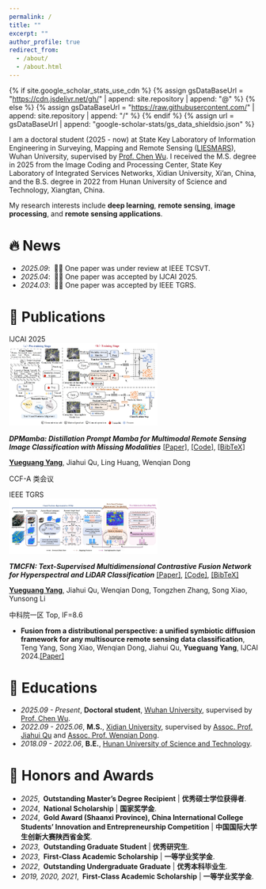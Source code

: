 ```yaml
---
permalink: /
title: ""
excerpt: ""
author_profile: true
redirect_from: 
  - /about/
  - /about.html
---
```


{% if site.google_scholar_stats_use_cdn %}
{% assign gsDataBaseUrl = "https://cdn.jsdelivr.net/gh/" | append: site.repository | append: "@" %}
{% else %}
{% assign gsDataBaseUrl = "https://raw.githubusercontent.com/" | append: site.repository | append: "/" %}
{% endif %}
{% assign url = gsDataBaseUrl | append: "google-scholar-stats/gs_data_shieldsio.json" %}

<span class='anchor' id='about-me'></span>

I am a doctoral student (2025 - now) at State Key Laboratory of Information Engineering in Surveying, Mapping and Remote Sensing ([LIESMARS](https://liesmars.whu.edu.cn/)), Wuhan University, supervised by [Prof. Chen Wu](https://jszy.whu.edu.cn/wuchen/zh_CN/index.htm). I received the M.S. degree in 2025 from the Image Coding and Processing Center, State Key Laboratory of Integrated Services Networks, Xidian University, Xi’an, China, and the B.S. degree in 2022 from Hunan University of Science and Technology, Xiangtan, China.

My research interests include **deep learning**, **remote sensing**, **image processing**, and **remote sensing applications**. 


<!-- (You can also use google scholar badge <a href='https://scholar.google.com/citations?user=4v566vcAAAAJ'><img src="https://img.shields.io/endpoint?url={{ url | url_encode }}&logo=Google%20Scholar&labelColor=f6f6f6&color=9cf&style=flat&label=citations"></a>). -->

# 🔥 News
- *2025.09*: &nbsp;📖📖 One paper was under review at IEEE TCSVT.
- *2025.04*: &nbsp;🎉🎉 One paper was accepted by IJCAI 2025. 
- *2024.03*: &nbsp;🎉🎉 One paper was accepted by IEEE TGRS. 

# 📝 Publications 
<!--------------- Begin -------------------------------------------------->
<div class='paper-box'><div class='paper-box-image'><div><div class="badge">IJCAI 2025</div><img src='images/DPMamba.png' alt="sym" width="300"></div></div>
<div class='paper-box-text' markdown="1">

***DPMamba: Distillation Prompt Mamba for Multimodal Remote Sensing Image Classification with Missing Modalities*** [[Paper]](https://www.ijcai.org/proceedings/2025/248), [[Code]](https://github.com/Jiahuiqu/DPMamba), [[BibTeX]]()

**<u>Yueguang Yang</u>**, Jiahui Qu, Ling Huang, Wenqian Dong

CCF-A 类会议 
<!-- <span class="show_paper_citations" data="4v566vcAAAAJ:IjCSPb-OGe4C"></span> -->
</div>
</div>
<!--------------- End ------------------------>

<!--------------- Begin -------------------------------------------------->
<div class='paper-box'><div class='paper-box-image'><div><div class="badge">IEEE TGRS</div><img src='images/TMCFN.png' alt="sym" width="300"></div></div>
<div class='paper-box-text' markdown="1">

***TMCFN: Text-Supervised Multidimensional Contrastive Fusion Network for Hyperspectral and LiDAR Classification*** [[Paper]](https://ieeexplore.ieee.org/document/10462155), [[Code]](https://github.com/Jiahuiqu/TMCFN-for-Hyperspectral-and-LiDAR-classification), [[BibTeX]]()

**<u>Yueguang Yang</u>**, Jiahui Qu, Wenqian Dong, Tongzhen Zhang, Song Xiao, Yunsong Li

中科院一区 Top, IF=8.6 
<!-- <span class="show_paper_citations" data="4v566vcAAAAJ:2osOgNQ5qMEC"></span>  -->
<!-- 在个人主页点击目标论文标题，打开后查看地址栏 URL 会包含 citation_for_view=AUTHOR_ID:CLUSTER_ID -->
</div>
</div>
<!--------------- End ------------------------>

<!--------------- Begin -------------------------------------------------->
- **Fusion from a distributional perspective: a unified symbiotic diffusion framework for any multisource remote sensing data classification**, Teng Yang, Song Xiao, Wenqian Dong, Jiahui Qu, **Yueguang Yang**, IJCAI 2024.[[Paper]](https://dl.acm.org/doi/abs/10.24963/ijcai.2024/174)
<!--------------- End ---------------------- -->


<!--------------- Begin -------------------------------------------------->
<!-- - [Lorem ipsum dolor sit amet, consectetur adipiscing elit. Vivamus ornare aliquet ipsum, ac tempus justo dapibus sit amet](https://github.com), A, B, C, **CVPR 2020** -->
<!--------------- End ---------------------- -->
<!--------------- Begin -------------------------------------------------->
<!-- <div class='paper-box'><div class='paper-box-image'><div><div class="badge">IEEE TGRS</div><img src='images/TMCFN.png' alt="sym" width="300"></div></div>
<div class='paper-box-text' markdown="1">

***TMCFN: Text-Supervised Multidimensional Contrastive Fusion Network for Hyperspectral and LiDAR Classification*** [[Paper]](https://doi.org/10.1109/tgrs.2025.3574799), [[arXiv]](https://arxiv.org/abs/2406.1335), [[Code]](https://github.com/CUG-BEODL/MS2TAN), [[BibTeX]](#bibtex-ms2tan)

**<u>Yueguang Yang</u>**, Jiahui Qu, Wenqian Dong, Tongzhen Zhang, Song Xiao, Yunsong Li

中科院一区 Top, IF=8.6 <span class="show_paper_citations" data="ZpxXejIAAAAJ:u-x6o8ySG0sC"></span>
</div>
</div> -->
<!--------------- End ------------------------>



# 📖 Educations
- *2025.09 - Present*, **Doctoral student**, [Wuhan University](https://www.whu.edu.cn/), supervised by [Prof. Chen Wu](https://jszy.whu.edu.cn/wuchen/zh_CN/index.htm).
- *2022.09 - 2025.06*, **M.S.**, [Xidian University](https://www.xidian.edu.cn/), supervised by [Assoc. Prof. Jiahui Qu](http://www.lianpp.com/xidian/smu_web/jhqu/index.html) and [Assoc. Prof. Wenqian Dong](https://faculty.xidian.edu.cn/DWQ1/zh_CN/index.htm). 
- *2018.09 - 2022.06*, **B.E.**, [Hunan University of Science and Technology](https://www.hnust.edu.cn/). 

<!-- 备选Emoji：🎖🏅💎🏆 -->
# 🏅 Honors and Awards
- *2025*,&ensp;**Outstanding Master’s Degree Recipient** \| **优秀硕士学位获得者**.
- *2024*,&ensp;**National Scholarship** \| **国家奖学金**.
- *2024*,&ensp;**Gold Award (Shaanxi Province), China International College Students’ Innovation and Entrepreneurship Competition** \| **中国国际大学生创新大赛陕西省金奖**.
- *2023*,&ensp;**Outstanding Graduate Student** \| **优秀研究生**.
- *2023*,&ensp;**First-Class Academic Scholarship** \| **一等学业奖学金**.
- *2022*,&ensp;**Outstanding Undergraduate Graduate** \| **优秀本科毕业生**.
- *2019, 2020, 2021*,&ensp;**First-Class Academic Scholarship** \| **一等学业奖学金**.

<!-- # 💬 Invited Talks
- *2021.06*, Lorem ipsum dolor sit amet, consectetur adipiscing elit. Vivamus ornare aliquet ipsum, ac tempus justo dapibus sit amet. 
- *2021.03*, Lorem ipsum dolor sit amet, consectetur adipiscing elit. Vivamus ornare aliquet ipsum, ac tempus justo dapibus sit amet.  \| [\[video\]](https://github.com/)

# 💻 Internships
- *2019.05 - 2020.02*, [Lorem](https://github.com/), China. -->

